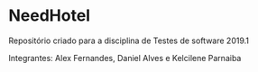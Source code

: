 # NeedHotel
Repositório criado para a disciplina de Testes de software 2019.1

Integrantes: Alex Fernandes, Daniel Alves e Kelcilene Parnaiba
